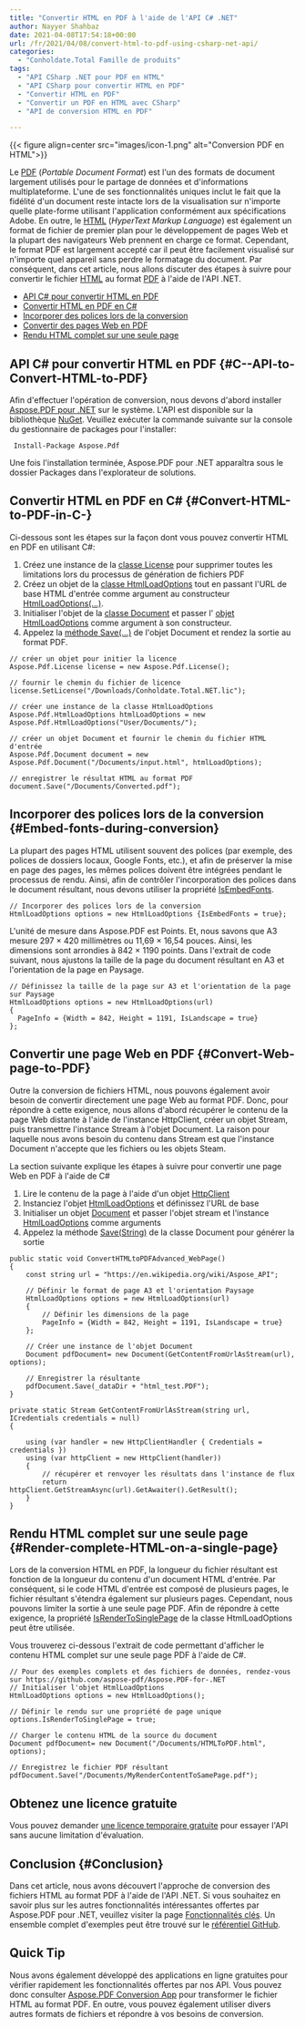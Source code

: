 ```yaml
---
title: "Convertir HTML en PDF à l'aide de l'API C# .NET"
author: Nayyer Shahbaz
date: 2021-04-08T17:54:18+00:00
url: /fr/2021/04/08/convert-html-to-pdf-using-csharp-net-api/
categories:
  - "Conholdate.Total Famille de produits"
tags:
  - "API CSharp .NET pour PDF en HTML"
  - "API CSharp pour convertir HTML en PDF"
  - "Convertir HTML en PDF"
  - "Convertir un PDF en HTML avec CSharp"
  - "API de conversion HTML en PDF"

---
```


{{< figure align=center src="images/icon-1.png" alt="Conversion PDF en HTML">}}
 
Le [PDF][2] (_Portable Document Format_) est l'un des formats de document largement utilisés pour le partage de données et d'informations multiplateforme. L'une de ses fonctionnalités uniques inclut le fait que la fidélité d'un document reste intacte lors de la visualisation sur n'importe quelle plate-forme utilisant l'application conformément aux spécifications Adobe. En outre, le [HTML][3] (_HyperText Markup Language_) est également un format de fichier de premier plan pour le développement de pages Web et la plupart des navigateurs Web prennent en charge ce format. Cependant, le format PDF est largement accepté car il peut être facilement visualisé sur n'importe quel appareil sans perdre le formatage du document. Par conséquent, dans cet article, nous allons discuter des étapes à suivre pour convertir le fichier [HTML][3] au format [PDF][2] à l'aide de l'API .NET.

  * [API C# pour convertir HTML en PDF][4]
  * [Convertir HTML en PDF en C#][5]
  * [Incorporer des polices lors de la conversion][6]
  * [Convertir des pages Web en PDF][7]
  * [Rendu HTML complet sur une seule page][8]

## API C# pour convertir HTML en PDF {#C--API-to-Convert-HTML-to-PDF}

Afin d'effectuer l'opération de conversion, nous devons d'abord installer [Aspose.PDF pour .NET][9] sur le système. L'API est disponible sur la bibliothèque [NuGet][10]. Veuillez exécuter la commande suivante sur la console du gestionnaire de packages pour l'installer:

```
 Install-Package Aspose.Pdf
```

Une fois l'installation terminée, Aspose.PDF pour .NET apparaîtra sous le dossier Packages dans l'explorateur de solutions.

## Convertir HTML en PDF en C# {#Convert-HTML-to-PDF-in-C-}

Ci-dessous sont les étapes sur la façon dont vous pouvez convertir HTML en PDF en utilisant C#:

  1. Créez une instance de la [classe License](https://apireference.aspose.com/pdf/net/aspose.pdf/license) pour supprimer toutes les limitations lors du processus de génération de fichiers PDF
  2. Créez un objet de la [classe HtmlLoadOptions](https://apireference.aspose.com/pdf/net/aspose.pdf/htmlloadoptions) tout en passant l'URL de base HTML d'entrée comme argument au constructeur [HtmlLoadOptions(…)](https://apireference.aspose.com/pdf/net/aspose.pdf/htmlloadoptions).
  3. Initialiser l'objet de la [classe Document](https://apireference.aspose.com/pdf/net/aspose.pdf/document) et passer l' [objet HtmlLoadOptions](https://apireference.aspose.com/pdf/net/aspose.pdf/htmlloadoptions) comme argument à son constructeur.
  4. Appelez la [méthode Save(…)](https://apireference.aspose.com/pdf/net/aspose.pdf.document/save/methods/4) de l'objet Document et rendez la sortie au format PDF.

```
// créer un objet pour initier la licence
Aspose.Pdf.License license = new Aspose.Pdf.License();

// fournir le chemin du fichier de licence
license.SetLicense("/Downloads/Conholdate.Total.NET.lic");

// créer une instance de la classe HtmlLoadOptions
Aspose.Pdf.HtmlLoadOptions htmlLoadOptions = new Aspose.Pdf.HtmlLoadOptions("User/Documents/");

// créer un objet Document et fournir le chemin du fichier HTML d'entrée
Aspose.Pdf.Document document = new Aspose.Pdf.Document("/Documents/input.html", htmlLoadOptions);

// enregistrer le résultat HTML au format PDF
document.Save("/Documents/Converted.pdf");
```

## Incorporer des polices lors de la conversion {#Embed-fonts-during-conversion}

La plupart des pages HTML utilisent souvent des polices (par exemple, des polices de dossiers locaux, Google Fonts, etc.), et afin de préserver la mise en page des pages, les mêmes polices doivent être intégrées pendant le processus de rendu. Ainsi, afin de contrôler l'incorporation des polices dans le document résultant, nous devons utiliser la propriété [IsEmbedFonts][11].

```
// Incorporer des polices lors de la conversion
HtmlLoadOptions options = new HtmlLoadOptions {IsEmbedFonts = true};
```

L'unité de mesure dans Aspose.PDF est Points. Et, nous savons que A3 mesure 297 × 420 millimètres ou 11,69 × 16,54 pouces. Ainsi, les dimensions sont arrondies à 842 × 1190 points. Dans l'extrait de code suivant, nous ajustons la taille de la page du document résultant en A3 et l'orientation de la page en Paysage.

```
// Définissez la taille de la page sur A3 et l'orientation de la page sur Paysage
HtmlLoadOptions options = new HtmlLoadOptions(url)
{
  PageInfo = {Width = 842, Height = 1191, IsLandscape = true}
};
```

## Convertir une page Web en PDF {#Convert-Web-page-to-PDF}

Outre la conversion de fichiers HTML, nous pouvons également avoir besoin de convertir directement une page Web au format PDF. Donc, pour répondre à cette exigence, nous allons d'abord récupérer le contenu de la page Web distante à l'aide de l'instance HttpClient, créer un objet Stream, puis transmettre l'instance Stream à l'objet Document. La raison pour laquelle nous avons besoin du contenu dans Stream est que l'instance Document n'accepte que les fichiers ou les objets Steam.

La section suivante explique les étapes à suivre pour convertir une page Web en PDF à l'aide de C#
  1. Lire le contenu de la page à l'aide d'un objet [HttpClient][12]
  2. Instanciez l'objet [][13][HtmlLoadOptions][13] et définissez l'URL de base
  3. Initialiser un objet [Document][14] et passer l'objet stream et l'instance [HtmlLoadOptions][13] comme arguments
  4. Appelez la méthode [Save(String)][15] de la classe Document pour générer la sortie

```
public static void ConvertHTMLtoPDFAdvanced_WebPage()
{
    const string url = "https://en.wikipedia.org/wiki/Aspose_API";
    
    // Définir le format de page A3 et l'orientation Paysage 
    HtmlLoadOptions options = new HtmlLoadOptions(url)
    {
        // Définir les dimensions de la page
        PageInfo = {Width = 842, Height = 1191, IsLandscape = true}
    };
    
    // Créer une instance de l'objet Document
    Document pdfDocument= new Document(GetContentFromUrlAsStream(url), options);
    
    // Enregistrer la résultante
    pdfDocument.Save(_dataDir + "html_test.PDF");
}

private static Stream GetContentFromUrlAsStream(string url, ICredentials credentials = null)
{
    
    using (var handler = new HttpClientHandler { Credentials = credentials })
    using (var httpClient = new HttpClient(handler))
    {
        // récupérer et renvoyer les résultats dans l'instance de flux
        return httpClient.GetStreamAsync(url).GetAwaiter().GetResult();
    }
}
```

## Rendu HTML complet sur une seule page {#Render-complete-HTML-on-a-single-page}

Lors de la conversion HTML en PDF, la longueur du fichier résultant est fonction de la longueur du contenu d'un document HTML d'entrée. Par conséquent, si le code HTML d'entrée est composé de plusieurs pages, le fichier résultant s'étendra également sur plusieurs pages. Cependant, nous pouvons limiter la sortie à une seule page PDF. Afin de répondre à cette exigence, la propriété [IsRenderToSinglePage][16] de la classe HtmlLoadOptions peut être utilisée.

Vous trouverez ci-dessous l'extrait de code permettant d'afficher le contenu HTML complet sur une seule page PDF à l'aide de C#.

```
// Pour des exemples complets et des fichiers de données, rendez-vous sur https://github.com/aspose-pdf/Aspose.PDF-for-.NET
// Initialiser l'objet HtmlLoadOptions
HtmlLoadOptions options = new HtmlLoadOptions();

// Définir le rendu sur une propriété de page unique
options.IsRenderToSinglePage = true;

// Charger le contenu HTML de la source du document
Document pdfDocument= new Document("/Documents/HTMLToPDF.html", options);

// Enregistrez le fichier PDF résultant
pdfDocument.Save("/Documents/MyRenderContentToSamePage.pdf");
```

## Obtenez une licence gratuite

Vous pouvez demander [une licence temporaire gratuite](https://purchase.aspose.com/temporary-license) pour essayer l'API sans aucune limitation d'évaluation.

## Conclusion {#Conclusion}

Dans cet article, nous avons découvert l'approche de conversion des fichiers HTML au format PDF à l'aide de l'API .NET. Si vous souhaitez en savoir plus sur les autres fonctionnalités intéressantes offertes par Aspose.PDF pour .NET, veuillez visiter la page [Fonctionnalités clés][17]. Un ensemble complet d'exemples peut être trouvé sur le [référentiel GitHub][18].

## Quick Tip

Nous avons également développé des applications en ligne gratuites pour vérifier rapidement les fonctionnalités offertes par nos API. Vous pouvez donc consulter [Aspose.PDF Conversion App][19] pour transformer le fichier HTML au format PDF. En outre, vous pouvez également utiliser divers autres formats de fichiers et répondre à vos besoins de conversion.

 [1]: https://blog.conholdate.com/wp-content/uploads/sites/27/2021/04/icon-1.png
 [2]: https://docs.fileformat.com/pdf/
 [3]: https://docs.fileformat.com/web/html/
 [4]: #C--API-to-Convert-HTML-to-PDF
 [5]: #Convert-HTML-to-PDF-in-C-
 [6]: #Embed-fonts-during-conversion
 [7]: #Convert-Web-page-to-PDF
 [8]: #Render-complete-HTML-on-a-single-page
 [9]: https://products.aspose.com/pdf/net
 [10]: https://www.nuget.org/packages/Aspose.PDF/
 [11]: https://apireference.aspose.com/pdf/net/aspose.pdf/htmlloadoptions/properties/isembedfonts
 [12]: https://docs.microsoft.com/en-us/dotnet/api/system.net.http.httpclient?view=net-5.0
 [13]: https://apireference.aspose.com/pdf/net/aspose.pdf/htmlloadoptions
 [14]: https://apireference.aspose.com/pdf/net/aspose.pdf/document
 [15]: https://apireference.aspose.com/pdf/net/aspose.pdf.document/save/methods/4
 [16]: https://apireference.aspose.com/pdf/net/aspose.pdf/htmlloadoptions/properties/isrendertosinglepage
 [17]: https://docs.aspose.com/pdf/net/key-features/
 [18]: https://github.com/aspose-pdf/Aspose.Pdf-for-.NET
 [19]: https://products.aspose.app/pdf/conversion











